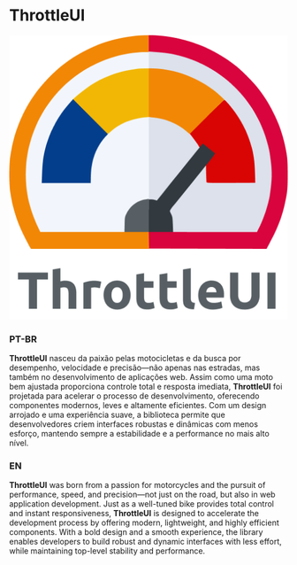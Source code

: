 # ThrottleUI
<div align="center">

![Logo ThrottleUI](./docs/images/Logo-ThrottleUI.png)

</div>

### PT-BR
**ThrottleUI** nasceu da paixão pelas motocicletas e da busca por desempenho, velocidade e precisão—não apenas nas estradas, mas também no desenvolvimento de aplicações web. Assim como uma moto bem ajustada proporciona controle total e resposta imediata, **ThrottleUI** foi projetada para acelerar o processo de desenvolvimento, oferecendo componentes modernos, leves e altamente eficientes. Com um design arrojado e uma experiência suave, a biblioteca permite que desenvolvedores criem interfaces robustas e dinâmicas com menos esforço, mantendo sempre a estabilidade e a performance no mais alto nível.

### EN
**ThrottleUI** was born from a passion for motorcycles and the pursuit of performance, speed, and precision—not just on the road, but also in web application development. Just as a well-tuned bike provides total control and instant responsiveness, **ThrottleUI** is designed to accelerate the development process by offering modern, lightweight, and highly efficient components. With a bold design and a smooth experience, the library enables developers to build robust and dynamic interfaces with less effort, while maintaining top-level stability and performance.